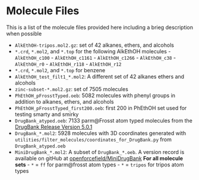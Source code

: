 # Molecule Files

This is a list of the molecule files provided here
including a brieg description when possible

* `AlkEthOH-tripos.mol2.gz`: set of 42 alkanes, ethers, and alcohols
* `*.crd`, `*.mol2`, and `*.top` for the following AlkEthOH molecules
        - `AlkEthOH_c100`
        - `AlkEthOH_c1161`
        - `AlkEthOH_c1266`
        - `AlkEthOH_c38`
        - `AlkEthOH_r0`
        - `AlkEthOH_r118`
        - `AlkEthOH_r12`
* `*.crd`, `*.mol2`, and `*.top` for benzene
* `AlkEthOH_test_filt1_*.mol2`: A different set of 42 alkanes ethers and alcohols
* `zinc-subset-*.mol2.gz`: set of 7505 molecules
* `PhEthOH_pFrosstTyped.oeb`: 5082 molecules with phenyl groups in addition to alkanes, ethers, and alcohols
* `PhEthOH_pFrosstTyped_first200.oeb`: first 200 in PhEthOH set used for testing smarty and smirky
* `DrugBank_atyped.oeb`: 7133 parm@Frosst atom typed molecules from the [DrugBank Release Version 5.0.1](http://www.drugbank.ca/releases/latest)
* `DrugBank_*.mol2`: 5928 molecules with 3D coordinates generated with `utilities/filter_molecules/coordinates_for_DrugBank.py` from `DrugBank_atyped.oeb`
* `MiniDrugBank_*.mol2`: A subset of `DrugBank_*.oeb`. A version record is available on gitHub at [openforcefield/MiniDrugBank](https://github.com/openforcefield/MiniDrugBank)
**For all molecule sets**
        - `*` = `ff` for parm@frosst atom types
        - `*` = `tripos` for tripos atom types

